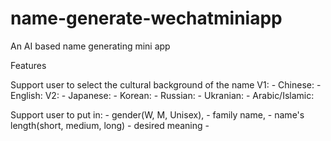 # name-generate-wechatminiapp
An AI based name generating mini app

Features


Support user to select the cultural background of the name
V1:
    - Chinese: 
    - English:
V2:
    - Japanese:
    - Korean:
    - Russian:
    - Ukranian:
    - Arabic/Islamic:

Support user to put in: 
    - gender(W, M, Unisex), 
    - family name, 
    - name's length(short, medium, long)
    - desired meaning
    - 
